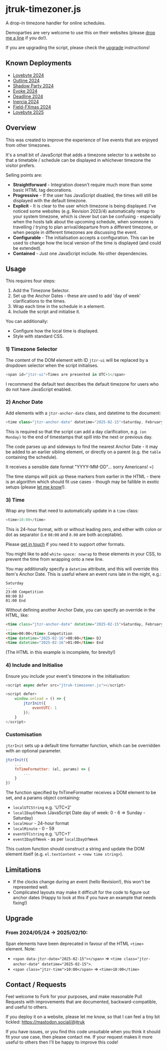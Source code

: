 # jtruk-timezoner.js

A drop-in timezone handler for online schedules.

Demoparties are very welcome to use this on their websites (please [drop me a line](#contact--requests) if you do!).

If you are upgrading the script, please check the [upgrade](#upgrade) instructions!

## Known Deployments

- [Lovebyte 2024](https://lovebyte.party/2024/#Timetable)
- [Outline 2024](https://outlinedemoparty.nl/timetable/)
- [Shadow Party 2024](https://shadow-party.org/timetable)
- [Evoke 2024](https://2024.evoke.eu/party/timetable/)
- [Deadline 2024](https://www.demoparty.berlin/events/)
- [Inercia 2024](https://2024.inercia.pt/en/schedule.html)
- [Field-FXmas 2024](https://field-fx.party/)
- [Lovebyte 2025](https://lovebyte.party/#Timetable)

## Overview

This was created to improve the experience of live events that are enjoyed from other timezones.

It's a small bit of JavaScript that adds a timezone selector to a website so that a timetable / schedule can be displayed in whichever timezone the visitor prefers.

Selling points are:

- **Straightforward** - Integration doesn't require much more than some basic HTML tag decorations.
- **Progressive** - If the user has JavaScript disabled, the times will still be displayed with the default timezone.
- **Explicit** - It is clear to the user which timezone is being displayed. I've noticed some websites (e.g. Revision 2023/4) automatically remap to your system timezone, which is clever but can be confusing - especially when the hosts talk about the upcoming schedule, when someone is travelling / trying to plan arrival/departure from a different timezone, or when people in different timezones are discussing the event.
- **Configurable** - The initialisation accepts a configuration. This can be used to change how the local version of the time is displayed (and could be extended).
- **Contained** - Just one JavaScript include. No other dependencies.

## Usage

This requires four steps:

1. Add the Timezone Selector.
1. Set up the Anchor Dates - these are used to add 'day of week' clarifications to the times.
1. Wrap each time in the schedule in a <time> element.
1. Include the script and initialise it.

You can additionally:

- Configure how the local time is displayed.
- Style with standard CSS.

### 1) Timezone Selector

The content of the DOM element with ID `jtzr-ui` will be replaced by a dropdown selector when the script initialises.

```javascript
<span id="jtzr-ui">Times are presented in UTC+1</span>
```

I recommend the default text describes the default timezone for users who do not have JavaScript enabled.

### 2) Anchor Date

Add elements with a `jtzr-anchor-date` class, and datetime to the document:

```javascript
<time class="jtzr-anchor-date" datetime="2025-02-15">Saturday, February 15th 2025</time>
```

This is required so that the script can add a day clarification, e.g. `(on Monday)` to the end of timestamps that spill into the next or previous day.

The code parses up and sideways to find the nearest Anchor Date - it may be added to an earlier sibling element, or directly on a parent (e.g. the `table` containing the schedule).

It receives a sensible date format "YYYY-MM-DD"... sorry Americans! =)

The time stamps will pick up these markers from earlier in the HTML - there is an algorithm which should fit use cases - though may be fallible in exotic setups (please [let me know](#contact--requests)!).

### 3) Time

Wrap any times that need to automatically update in a `time` class:

```javascript
<time>10:00</time>
```

This is 24-hour format, with or without leading zero, and either with colon or dot as separator (i.e `08:00` and `8.00` are both acceptable).

Please [get in touch](#contact--requests) if you need it to support other formats.

You might like to add `white-space: nowrap` to these elements in your CSS, to prevent the time from wrapping onto a new line.

You may additionally specify a `datetime` attribute, and this will override this item's Anchor Date. This is useful where an event runs late in the night, e.g.:

```
Saturday
...
23:00 Competition
00:00 DJ
01:00 End
```

Without defining another Anchor Date, you can specify an override in the HTML, like:

```html
<time class="jtzr-anchor-date" datetime="2025-02-15">Saturday, February 15th 2025</time>
...
<time>00:00</time> Competition
<time datetime="2025-02-16">00:00</time> DJ
<time datetime="2025-02-16">01:00</time> End
```
(The HTML in this example is incomplete, for brevity!)

### 4) Include and Initialise

Ensure you include your event's timezone in the initialisation:

```javascript
<script async defer src="jtruk-timezoner.js"></script>

<script defer>
    window.onload = () => {
        jtzrInit({
            eventUTC: 1
        });
    }
</script>
```

### Customisation

`jtzrInit` sets up a default time formatter function, which can be overridden with an optional parameter.

```javascript
jtzrInit({
    ...
    fnTimeFormatter: (el, params) => {
        ...
    }
})
```

The function specified by fnTimeFormatter receives a DOM element to be set, and a params object containing:

- `localUTCString` e.g. 'UTC+2'
- `localIDayOfWeek` (JavaScript Date day of week: 0 - 6 => Sunday - Saturday)
- `localHour` - 24-hour format
- `localMinute` - 0 - 59
- `eventUTCstring` e.g. 'UTC+1'
- `eventIDayOfWeek` - as per `localIDayOfWeek`

This custom function should construct a string and update the DOM element itself (e.g. `el.textContent = <new time string>`).

## Limitations

- If the clocks change during an event (hello Revision!), this won't be represented well.
- Complicated layouts may make it difficult for the code to figure out anchor dates (Happy to look at this if you have an example that needs fixing!)

## Upgrade

### From 2024/05/24 -> 2025/02/10:

Span elements have been deprecated in favour of the HTML `<time>` element. Note:
- `<span data-jtzr-date="2025-02-15"></span>` => `<time class="jtzr-anchor-date" datetime="2025-02-15">`.
- `<span class="jtzr-time">10:00</span>` => `<time>10:00</time>`

## Contact / Requests

Feel welcome to Fork for your purposes, and make reasonable Pull Requests with improvements that are documented, backward-compatible, and useful to others.

If you deploy it on a website, please let me know, so that I can feel a tiny bit tickled: https://mastodon.social/@jtruk

If you have issues, or you find this code unsuitable when you think it should fit your use case, then please contact me. If your request makes it more useful to others then I'll be happy to improve this code!
